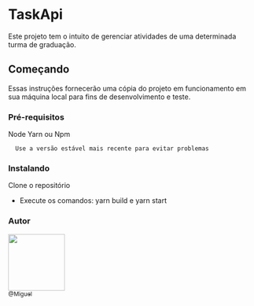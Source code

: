 # TaskApi

Este projeto tem o intuito de gerenciar atividades de uma determinada turma de graduação.

## Começando

Essas instruções fornecerão uma cópia do projeto em funcionamento em sua máquina local para fins de desenvolvimento e teste.

### Pré-requisitos

Node
Yarn ou Npm

``` 
  Use a versão estável mais recente para evitar problemas
```

### Instalando

Clone o repositório

<ul>
  <li>Execute os comandos: yarn build e yarn start </li>
</ul>


### Autor


[<img src="https://avatars1.githubusercontent.com/miguellrodrigues" width="115"><br><sub>@Miguel</sub>](https://github.com/miguellrodrigues)
